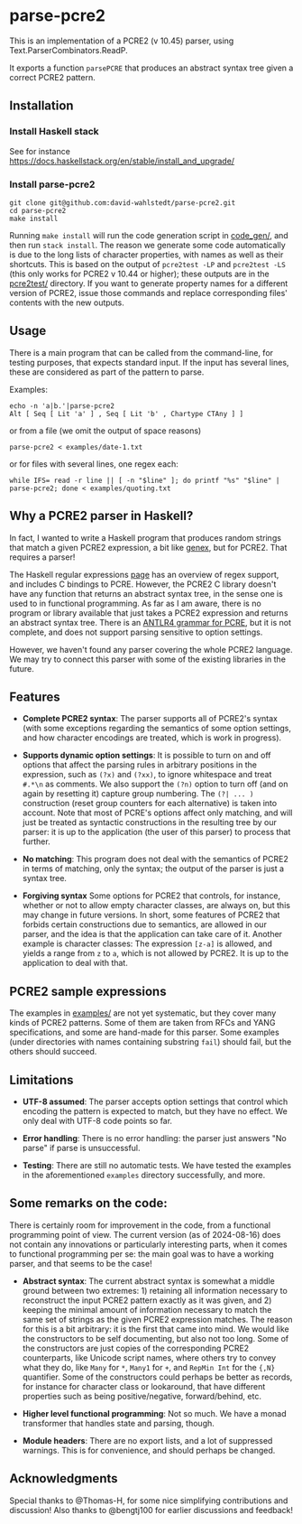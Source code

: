 # parse-pcre2

This is an implementation of a PCRE2 (v 10.45) parser, using
Text.ParserCombinators.ReadP.

It exports a function `parsePCRE` that produces an abstract syntax
tree given a correct PCRE2 pattern.

## Installation

### Install Haskell stack

See for instance
https://docs.haskellstack.org/en/stable/install_and_upgrade/

### Install parse-pcre2

```
git clone git@github.com:david-wahlstedt/parse-pcre2.git
cd parse-pcre2
make install
```

Running `make install` will run the code generation script in
[code_gen/](code_gen/), and then run `stack install`. The reason we
generate some code automatically is due to the long lists of character
properties, with names as well as their shortcuts. This is based on
the output of `pcre2test -LP` and `pcre2test -LS` (this only works for
PCRE2 v 10.44 or higher); these outputs are in the
[pcre2test/](pcre2test/) directory. If you want to generate property
names for a different version of PCRE2, issue those commands and
replace corresponding files' contents with the new outputs.

## Usage

There is a main program that can be called from the command-line, for
testing purposes, that expects standard input. If the input has
several lines, these are considered as part of the pattern to parse.

Examples:
```
echo -n 'a|b.'|parse-pcre2
Alt [ Seq [ Lit 'a' ] , Seq [ Lit 'b' , Chartype CTAny ] ]
```
or from a file (we omit the output of space reasons)
```
parse-pcre2 < examples/date-1.txt
```
or for files with several lines, one regex each:
```
while IFS= read -r line || [ -n "$line" ]; do printf "%s" "$line" | parse-pcre2; done < examples/quoting.txt
```

## Why a PCRE2 parser in Haskell?

In fact, I wanted to write a Haskell program that produces random
strings that match a given PCRE2 expression, a bit like
[genex](https://hackage.haskell.org/package/regex-genex-0.7.0), but
for PCRE2. That requires a parser!

The Haskell regular expressions
[page](https://wiki.haskell.org/Regular_expressions) has an overview
of regex support, and includes C bindings to PCRE. However, the PCRE2
C library doesn't have any function that returns an abstract syntax
tree, in the sense one is used to in functional programming. As far as
I am aware, there is no program or library available that just takes a
PCRE2 expression and returns an abstract syntax tree. There is an
[ANTLR4 grammar for
PCRE](https://github.com/antlr/grammars-v4/blob/master/pcre/PCRE.g4),
but it is not complete, and does not support parsing sensitive to
option settings.



However, we haven't found any parser covering the whole PCRE2
language. We may try to connect this parser with some of the existing
libraries in the future.

## Features

- **Complete PCRE2 syntax**: The parser supports all of PCRE2's syntax
  (with some exceptions regarding the semantics of some option
  settings, and how character encodings are treated, which is work in
  progress).

- **Supports dynamic option settings**: It is possible to turn on and
  off options that affect the parsing rules in arbitrary positions in
  the expression, such as `(?x)` and `(?xx)`, to ignore whitespace and
  treat `#.*\n` as comments. We also support the `(?n)` option to turn
  off (and on again by resetting it) capture group numbering.  The
  `(?| ... )` construction (reset group counters for each alternative)
  is taken into account. Note that most of PCRE's options affect only
  matching, and will just be treated as syntactic constructions in the
  resulting tree by our parser: it is up to the application (the user
  of this parser) to process that further.

- **No matching**: This program does not deal with the semantics of
  PCRE2 in terms of matching, only the syntax; the output of the
  parser is just a syntax tree.

- **Forgiving syntax** Some options for PCRE2 that controls, for
  instance, whether or not to allow empty character classes, are
  always on, but this may change in future versions. In short, some
  features of PCRE2 that forbids certain constructions due to
  semantics, are allowed in our parser, and the idea is that the
  application can take care of it. Another example is character
  classes: The expression `[z-a]` is allowed, and yields a range from
  `z` to `a`, which is not allowed by PCRE2. It is up to the
  application to deal with that.

## PCRE2 sample expressions

The examples in [examples/](examples/) are not yet systematic, but
they cover many kinds of PCRE2 patterns. Some of them are taken from
RFCs and YANG specifications, and some are hand-made for this parser.
Some examples (under directories with names containing substring
`fail`) should fail, but the others should succeed.

## Limitations

- **UTF-8 assumed**: The parser accepts option settings that
  control which encoding the pattern is expected to match, but they
  have no effect. We only deal with UTF-8 code points so far.

- **Error handling**: There is no error handling: the parser just
  answers "No parse" if parse is unsuccessful.

- **Testing**: There are still no automatic tests. We have tested the
  examples in the aforementioned `examples` directory successfully,
  and more.

## Some remarks on the code:

There is certainly room for improvement in the code, from a functional
programming point of view. The current version (as of 2024-08-16) does
not contain any innovations or particularly interesting parts, when it
comes to functional programming per se: the main goal was to have a
working parser, and that seems to be the case!

- **Abstract syntax**: The current abstract syntax is somewhat a
  middle ground between two extremes: 1) retaining all information
  necessary to reconstruct the input PCRE2 pattern exactly as it was
  given, and 2) keeping the minimal amount of information necessary to
  match the same set of strings as the given PCRE2 expression
  matches. The reason for this is a bit arbitrary: it is the first
  that came into mind. We would like the constructors to be self
  documenting, but also not too long. Some of the constructors are
  just copies of the corresponding PCRE2 counterparts, like Unicode
  script names, where others try to convey what they do, like `Many`
  for `*`, `Many1` for `+`, and `RepMin Int` for the `{,N}`
  quantifier. Some of the constructors could perhaps be better as
  records, for instance for character class or lookaround, that have
  different properties such as being positive/negative,
  forward/behind, etc.

- **Higher level functional programming**: Not so much. We have a
  monad transformer that handles state and parsing, though.

- **Module headers**: There are no export lists, and a lot of
  suppressed warnings. This is for convenience, and should perhaps be
  changed.

## Acknowledgments

Special thanks to @Thomas-H, for some nice simplifying contributions
and discussion! Also thanks to @bengtj100 for earlier discussions and
feedback!
